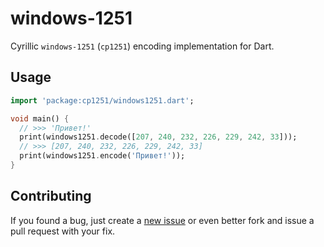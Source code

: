 # windows-1251

Cyrillic `windows-1251` (`cp1251`) encoding implementation for Dart.

## Usage

```dart
import 'package:cp1251/windows1251.dart';

void main() {
  // >>> 'Привет!'
  print(windows1251.decode([207, 240, 232, 226, 229, 242, 33]));
  // >>> [207, 240, 232, 226, 229, 242, 33]
  print(windows1251.encode('Привет!'));
}
```

## Contributing
If you found a bug, just create a [new issue][new_issue] or even better fork and issue a pull request with your fix.

[new_issue]: https://github.com/ykmnkmi/windows1251.dart/issues/new
